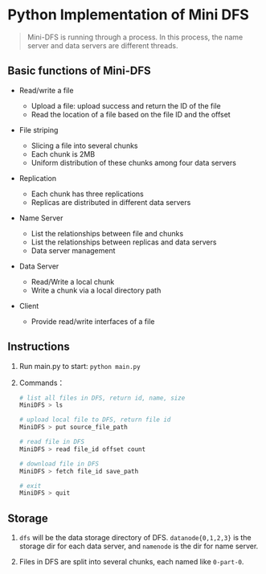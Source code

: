 # Python Implementation of Mini DFS

> Mini-DFS is running through a process. In this process, the name server and data servers are different threads.

## Basic functions of Mini-DFS
*  Read/write a file
	* Upload a file: upload success and return the ID of the file
	* Read the location of a file based on the file ID and the offset

* File striping
	* Slicing a file into several chunks
	* Each chunk is 2MB
	* Uniform distribution of these chunks among four data servers

* Replication
	* Each chunk has three replications
	* Replicas are distributed in different data servers

* Name Server
	* List the relationships between file and chunks
	* List the relationships between replicas and data servers
	* Data server management

* Data Server
	* Read/Write a local chunk
	* Write a chunk via a local directory path

* Client
	* Provide read/write interfaces of a file

## Instructions
1. Run main.py to start:
	`python main.py`
	
2. Commands：
	```bash
	# list all files in DFS, return id, name, size
	MiniDFS > ls
	
	# upload local file to DFS, return file id
	MiniDFS > put source_file_path
	
	# read file in DFS
	MiniDFS > read file_id offset count
	
	# download file in DFS
	MiniDFS > fetch file_id save_path
	
	# exit
	MiniDFS > quit
	```

## Storage
1. `dfs` will be the data storage directory of DFS. `datanode{0,1,2,3}` is the storage dir for each data server, and `namenode` is the dir for name server.

2. Files in DFS are split into several chunks, each named like `0-part-0`.
